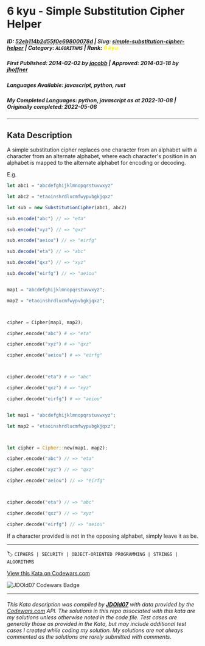 # 6 kyu - Simple Substitution Cipher Helper

##### **ID**: [52eb114b2d55f0e69800078d](https://www.codewars.com/kata/52eb114b2d55f0e69800078d) | **Slug**: [simple-substitution-cipher-helper](https://www.codewars.com/kata/52eb114b2d55f0e69800078d) | **Category**: `ALGORITHMS` | **Rank**: <span style="color:yellow">6 kyu</span>

##### **First Published**: 2014-02-02 **_by_** [jacobb](https://www.codewars.com/users/jacobb) | **Approved**: 2014-03-18 **_by_** [jhoffner](https://www.codewars.com/users/jhoffner)

##### **Languages Available**: javascript, python, rust

##### **My Completed Languages**: python, javascript **_as at_** 2022-10-08 | **Originally completed**: 2022-05-06

---

## Kata Description

A simple substitution cipher replaces one character from an alphabet with a character from an alternate alphabet, where each character's position in an alphabet is mapped to the alternate alphabet for encoding or decoding.

E.g.

```javascript
let abc1 = "abcdefghijklmnopqrstuvwxyz"

let abc2 = "etaoinshrdlucmfwypvbgkjqxz"

let sub = new SubstitutionCipher(abc1, abc2)

sub.encode("abc") // => "eta"

sub.encode("xyz") // => "qxz"

sub.encode("aeiou") // => "eirfg"

sub.decode("eta") // => "abc"

sub.decode("qxz") // => "xyz"

sub.decode("eirfg") // => "aeiou"
```

```python

map1 = "abcdefghijklmnopqrstuvwxyz";

map2 = "etaoinshrdlucmfwypvbgkjqxz";



cipher = Cipher(map1, map2);

cipher.encode("abc") # => "eta"

cipher.encode("xyz") # => "qxz"

cipher.encode("aeiou") # => "eirfg"



cipher.decode("eta") # => "abc"

cipher.decode("qxz") # => "xyz"

cipher.decode("eirfg") # => "aeiou"

```

```rust

let map1 = "abcdefghijklmnopqrstuvwxyz";

let map2 = "etaoinshrdlucmfwypvbgkjqxz";



let cipher = Cipher::new(map1, map2);

cipher.encode("abc") // => "eta"

cipher.encode("xyz") // => "qxz"

cipher.encode("aeiou") // => "eirfg"



cipher.decode("eta") // => "abc"

cipher.decode("qxz") // => "xyz"

cipher.decode("eirfg") // => "aeiou"

```

If a character provided is not in the opposing alphabet, simply leave it as be.

---

🏷 `CIPHERS | SECURITY | OBJECT-ORIENTED PROGRAMMING | STRINGS | ALGORITHMS`

[View this Kata on Codewars.com](https://www.codewars.com/kata/52eb114b2d55f0e69800078d)

![](https://www.codewars.com/users/jdold07/badges/large "JDOld07 Codewars Badge")

---

###### _This Kata description was compiled by [**JDOld07**](https://tpstech.dev) with data provided by the [Codewars.com](https://www.codewars.com) API. The solutions in this repo associated with this kata are my solutions unless otherwise noted in the code file. Test cases are generally those as provided in the Kata, but may include additional test cases I created while coding my solution. My solutions are not always commented as the solutions are rarely submitted with comments._

